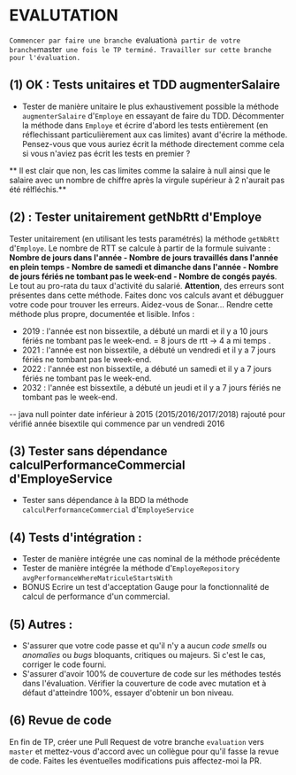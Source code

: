 # EVALUTATION
   `Commencer par faire une branche `evaluation` à partir de votre branche `master` une fois le TP terminé. Travailler sur cette branche pour l'évaluation.`

## (1) OK : Tests unitaires et TDD augmenterSalaire

- Tester de manière unitaire le plus exhaustivement possible la méthode `augmenterSalaire` d'`Employe` en essayant de faire du TDD. Décommenter la méthode dans `Employe` et écrire d'abord les tests entièrement (en réflechissant particulièrement aux cas limites) avant d'écrire la méthode. Pensez-vous que vous auriez écrit la méthode directement comme cela si vous n'aviez pas écrit les tests en premier ?

** Il est clair que non, les cas limites comme la salaire à null ainsi que le salaire avec un nombre de chiffre après la virgule supérieur à 2 n'aurait pas été rélfléchis.**

## (2) : Tester unitairement getNbRtt d'Employe
Tester unitairement (en utilisant les tests paramétrés) la méthode `getNbRtt` d'`Employe`. Le nombre de RTT se calcule à partir de la formule suivante : **Nombre de jours dans l'année - Nombre de jours travaillés dans l'année en plein temps - Nombre de samedi et dimanche dans l'année - Nombre de jours fériés ne tombant pas le week-end - Nombre de congés payés**. Le tout au pro-rata du taux d'activité du salarié. **Attention**, des erreurs sont présentes dans cette méthode. Faites donc vos calculs avant et débugguer votre code pour trouver les erreurs. Aidez-vous de Sonar... Rendre cette méthode plus propre, documentée et lisible.
Infos : 
  - 2019 : l'année est non bissextile, a débuté un mardi et il y a 10 jours fériés ne tombant pas le week-end. = 8 jours de rtt -> 4 a mi temps .
  - 2021 : l'année est non bissextile, a débuté un vendredi et il y a 7 jours fériés ne tombant pas le week-end. 
  - 2022 : l'année est non bissextile, a débuté un samedi et il y a 7 jours fériés ne tombant pas le week-end.
  - 2032 : l'année est bissextile, a débuté un jeudi et il y a 7 jours fériés ne tombant pas le week-end.

-- java null pointer date inférieur à 2015 (2015/2016/2017/2018) rajouté pour vérifié année bisextile qui commence par un vendredi 2016

## (3) Tester sans dépendance calculPerformanceCommercial d'EmployeService
- Tester sans dépendance à la BDD la méthode `calculPerformanceCommercial` d'`EmployeService`

## (4) Tests d'intégration :

- Tester de manière intégrée une cas nominal de la méthode précédente
- Tester de manière intégrée la méthode d'`EmployeRepository` `avgPerformanceWhereMatriculeStartsWith`
- BONUS Ecrire un test d'acceptation Gauge pour la fonctionnalité de calcul de performance d'un commercial.

## (5) Autres :

- S'assurer que votre code passe et qu'il n'y a aucun *code smells* ou *anomalies* ou *bugs* bloquants, critiques ou majeurs. Si c'est le cas, corriger le code fourni.
- S'assurer d'avoir 100% de couverture de code sur les méthodes testés dans l'évaluation. Vérifier la couverture de code avec mutation et à défaut d'atteindre 100%, essayer d'obtenir un bon niveau.

## (6) Revue de code

En fin de TP, créer une Pull Request de votre branche `evaluation` vers `master` et mettez-vous d'accord avec un collègue pour qu'il fasse la revue de code. Faites les éventuelles modifications puis affectez-moi la PR.

